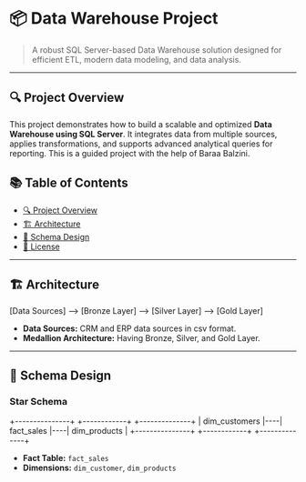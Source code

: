 # 📦 Data Warehouse Project

> A robust SQL Server-based Data Warehouse solution designed for efficient ETL, modern data modeling, and data analysis. 

---

## 🔍 Project Overview

This project demonstrates how to build a scalable and optimized **Data Warehouse using SQL Server**. It integrates data from multiple sources, applies transformations, and supports advanced analytical queries for reporting. This is a guided project with the help of Baraa Balzini.


## 📚 Table of Contents

- [🔍 Project Overview](#-project-overview)
- [🏗️ Architecture](#️-architecture)
- [🧱 Schema Design](#-schema-design)
- [📄 License](#-license)

---

## 🏗️ Architecture

[Data Sources] --> [Bronze Layer] --> [Silver Layer] --> [Gold Layer]

- **Data Sources:** CRM and ERP data sources in csv format.
- **Medallion Architecture:** Having Bronze, Silver, and Gold Layer.

---

## 🧱 Schema Design

### Star Schema

+---------------+    +------------+    +--------------+ 
| dim_customers |----| fact_sales |----| dim_products |
+---------------+    +------------+    +--------------+

- **Fact Table:** `fact_sales`
- **Dimensions:** `dim_customer`, `dim_products`
